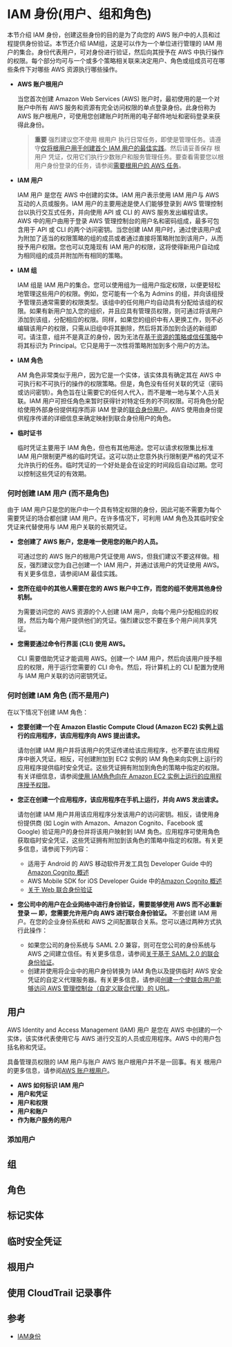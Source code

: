 # IAM 身份(用户、组和角色)
本节介绍 IAM 身份，创建这些身份的目的是为了向您的 AWS 账户中的人员和过程提供身份验证。本节还介绍 IAM组，这是可以作为一个单位进行管理的 IAM 用户的集合。身份代表用户，可对身份进行验证，然后向其授予在 AWS 中执行操作的权限。每个部分均可与一个或多个策略相关联来决定用户、角色或组成员可在哪些条件下对哪些 AWS 资源执行哪些操作。
- **AWS 账户根用户**
  
    当您首次创建 Amazon Web Services (AWS) 账户时，最初使用的是一个对账户中所有 AWS 服务和资源有完全访问权限的单点登录身份。此身份称为 AWS 账户根用户，可使用您创建账户时所用的电子邮件地址和密码登录来获得此身份。

    > **重要**  强烈建议您不使用 根用户 执行日常任务，即使是管理任务。请遵守[仅将根用户用于创建首个 IAM 用户的最佳实践](https://docs.amazonaws.cn/IAM/latest/UserGuide/best-practices.html#create-iam-users)。然后请妥善保存 根用户 凭证，仅用它们执行少数账户和服务管理任务。要查看需要您以根用户身份登录的任务，请参阅[需要根用户的 AWS 任务](https://docs.amazonaws.cn/general/latest/gr/aws_tasks-that-require-root.html)。
- **IAM 用户**
  
   IAM 用户 是您在 AWS 中创建的实体。IAM 用户表示使用 IAM 用户与 AWS 互动的人员或服务。IAM 用户的主要用途是使人们能够登录到 AWS 管理控制台以执行交互式任务，并向使用 API 或 CLI 的 AWS 服务发出编程请求。AWS 中的用户由用于登录 AWS 管理控制台的用户名和密码组成，最多可包含用于 API 或 CLI 的两个访问密钥。当您创建 IAM 用户时，通过使该用户成为附加了适当的权限策略的组的成员或者通过直接将策略附加到该用户，从而授予用户权限。您也可以克隆现有 IAM 用户的权限，这将使得新用户自动成为相同组的成员并附加所有相同的策略。
- **IAM 组**
  
   IAM 组是 IAM 用户的集合。您可以使用组为一组用户指定权限，以便更轻松地管理这些用户的权限。例如，您可能有一个名为 Admins 的组，并向该组授予管理员通常需要的权限类型。该组中的任何用户均自动具有分配给该组的权限。如果有新用户加入您的组织，并且应具有管理员权限，则可通过将该用户添加到该组，分配相应的权限。同样，如果您的组织中有人更换工作，则不必编辑该用户的权限，只需从旧组中将其删除，然后将其添加到合适的新组即可。请注意，组并不是真正的身份，因为无法在[基于资源的策略或信任策略](https://docs.amazonaws.cn/IAM/latest/UserGuide/access_policies_identity-vs-resource.html)中将其标识为 Principal。它只是用于一次性将策略附加到多个用户的方法。
- **IAM 角色**
  
   AM 角色非常类似于用户，因为它是一个实体，该实体具有确定其在 AWS 中可执行和不可执行的操作的权限策略。但是，角色没有任何关联的凭证（密码或访问密钥）。角色旨在让需要它的任何人代入，而不是唯一地与某个人员关联。IAM 用户可担任角色来暂时获得针对特定任务的不同权限。可将角色分配给使用外部身份提供程序而非 IAM 登录的[联合身份用户](https://docs.amazonaws.cn/IAM/latest/UserGuide/id_roles_providers.html)。AWS 使用由身份提供程序传递的详细信息来确定映射到联合身份用户的角色。
- **临时证书**
  
   临时凭证主要用于 IAM 角色，但也有其他用途。您可以请求权限集比标准 IAM 用户限制更严格的临时凭证。这可以防止您意外执行限制更严格的凭证不允许执行的任务。临时凭证的一个好处是会在设定的时间段后自动过期。您可以控制这些凭证的有效期。
### **何时创建 IAM 用户 (而不是角色)**
由于 IAM 用户只是您的账户中一个具有特定权限的身份，因此可能不需要为每个需要凭证的场合都创建 IAM 用户。在许多情况下，可利用 IAM 角色及其临时安全凭证来代替使用与 IAM 用户关联的长期凭证。
- **您创建了 AWS 账户，您是唯一使用您的账户的人员。**

  可通过您的 AWS 账户的根用户凭证使用 AWS，但我们建议不要这样做。相反，强烈建议您为自己创建一个 IAM 用户，并通过该用户的凭证使用 AWS。有关更多信息，请参阅IAM 最佳实践。

- **您所在组中的其他人需要在您的 AWS 账户中工作，而您的组不使用其他身份机制。**

  为需要访问您的 AWS 资源的个人创建 IAM 用户，向每个用户分配相应的权限，然后为每个用户提供他们的凭证。强烈建议您不要在多个用户间共享凭证。

- **您需要通过命令行界面 (CLI) 使用 AWS。**

  CLI 需要借助凭证才能调用 AWS。创建一个 IAM 用户，然后向该用户授予相应的权限，用于运行您需要的 CLI 命令。然后，将计算机上的 CLI 配置为使用与 IAM 用户关联的访问密钥凭证。
### **何时创建 IAM 角色 (而不是用户)**
在以下情况下创建 IAM 角色：
- **您要创建一个在 Amazon Elastic Compute Cloud (Amazon EC2) 实例上运行的应用程序，该应用程序向 AWS 提出请求。**
  
   请勿创建 IAM 用户并将该用户的凭证传递给该应用程序，也不要在该应用程序中嵌入凭证。相反，可创建附加到 EC2 实例的 IAM 角色来向实例上运行的应用程序提供临时安全凭证。这些凭证拥有附加到角色的策略中指定的权限。有关详细信息，请参阅[使用 IAM角色向在 Amazon EC2 实例上运行的应用程序授予权限](https://docs.amazonaws.cn/IAM/latest/UserGuide/id_roles_use_switch-role-ec2.html)。
- **您正在创建一个应用程序，该应用程序在手机上运行，并向 AWS 发出请求。**
  
   请勿创建 IAM 用户并用该应用程序分发该用户的访问密钥。相反，请使用身份提供商 (如 Login with Amazon、Amazon Cognito、Facebook 或 Google) 验证用户的身份并将该用户映射到 IAM 角色。应用程序可使用角色获取临时安全凭证，这些凭证拥有附加到该角色的策略中指定的权限。有关更多信息，请参阅下列内容：
    + 适用于 Android 的 AWS 移动软件开发工具包 Developer Guide 中的[Amazon Cognito 概述](https://docs.amazonaws.cn/mobile/sdkforandroid/developerguide/cognito-auth.html#d0e840)
    + AWS Mobile SDK for iOS Developer Guide 中的[Amazon Cognito 概述](https://docs.amazonaws.cn/mobile/sdkforios/developerguide/cognito-auth.html#d0e664)
    + [关于 Web 联合身份验证](https://docs.amazonaws.cn/IAM/latest/UserGuide/id_roles_providers_oidc.html)
- **您公司中的用户在企业网络中进行身份验证，需要能够使用 AWS 而不必重新登录 — 即，您需要允许用户向 AWS 进行联合身份验证。**
  不要创建 IAM 用户。在您的企业身份系统和 AWS 之间配置联合关系。您可以通过两种方式执行此操作：
    + 如果您公司的身份系统与 SAML 2.0 兼容，则可在您公司的身份系统与 AWS 之间建立信任。有关更多信息，请参阅[关于基于 SAML 2.0 的联合身份验证](https://docs.amazonaws.cn/IAM/latest/UserGuide/id_roles_providers_saml.html)。
    + 创建并使用将企业中的用户身份转换为 IAM 角色以及提供临时 AWS 安全凭证的自定义代理服务器。有关更多信息，请参阅[创建一个使联合用户能够访问 AWS 管理控制台（自定义联合代理）的 URL](https://docs.amazonaws.cn/IAM/latest/UserGuide/id_roles_providers_enable-console-custom-url.html)。
## 用户
AWS Identity and Access Management (IAM) 用户 是您在 AWS 中创建的一个实体，该实体代表使用它与 AWS 进行交互的人员或应用程序。AWS 中的用户包括名称和凭证。

具备管理员权限的 IAM 用户与账户 AWS 账户根用户并不是一回事。有关 根用户 的更多信息，请参阅[AWS 账户根用户](https://docs.amazonaws.cn/IAM/latest/UserGuide/id_root-user.html)。
- **AWS 如何标识 IAM 用户**
- **用户和凭证**
- **用户和权限**
- **用户和账户**
- **作为账户服务的用户**

### 添加用户
## 组
## 角色
## 标记实体
## 临时安全凭证
## 根用户
##  使用 CloudTrail 记录事件

## 参考
- [IAM身份](https://docs.amazonaws.cn/IAM/latest/UserGuide/id.html?shortFooter=true)